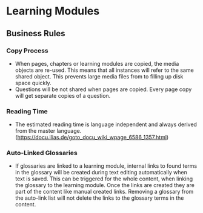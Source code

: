 # Learning Modules

## Business Rules

### Copy Process

- When pages, chapters or learning modules are copied, the media objects are re-used. This means that all instances will refer to the same shared object. This prevents large media files from to filling up disk space quickly.
- Questions will be not shared when pages are copied. Every page copy will get separate copies of a question.

### Reading Time

- The estimated reading time is language independent and always derived from the master language. (https://docu.ilias.de/goto_docu_wiki_wpage_6586_1357.html)

### Auto-Linked Glossaries

- If glossaries are linked to a learning module, internal links to found terms in the glossary will be created during text editing automatically when text is saved. This can be triggered for the whole content, when linking the glossary to the learning module. Once the links are created they are part of the content like manual created links. Removing a glossary from the auto-link list will not delete the links to the glossary terms in the content.